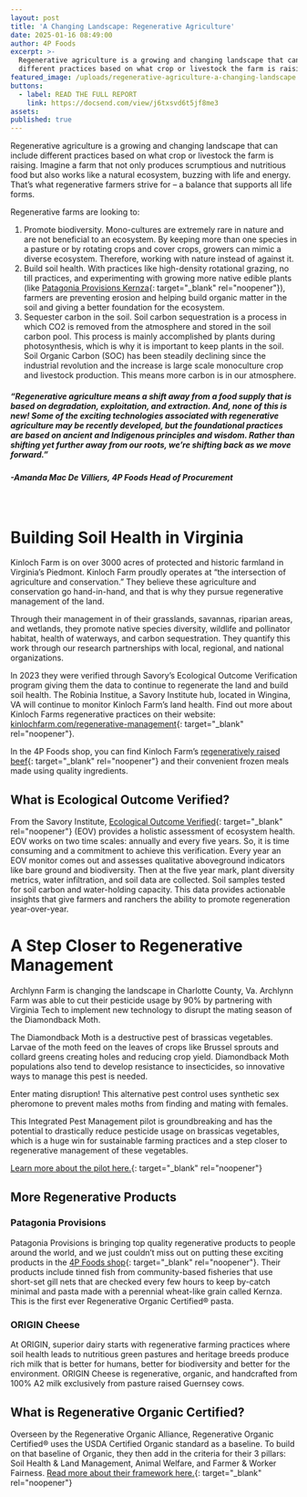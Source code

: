 ```yaml
---
layout: post
title: 'A Changing Landscape: Regenerative Agriculture'
date: 2025-01-16 08:49:00
author: 4P Foods
excerpt: >-
  Regenerative agriculture is a growing and changing landscape that can include
  different practices based on what crop or livestock the farm is raising.
featured_image: /uploads/regenerative-agriculture-a-changing-landscape.png
buttons:
  - label: READ THE FULL REPORT
    link: https://docsend.com/view/j6txsvd6t5jf8me3
assets:
published: true
---
```

<div class="editable"></div>

Regenerative agriculture is a growing and changing landscape that can include different practices based on what crop or livestock the farm is raising. Imagine a farm that not only produces scrumptious and nutritious food but also works like a natural ecosystem, buzzing with life and energy. That’s what regenerative farmers strive for – a balance that supports all life forms.

Regenerative farms are looking to:

1. Promote biodiversity. Mono-cultures are extremely rare in nature and are not beneficial to an ecosystem. By keeping more than one species in a pasture or by rotating crops and cover crops, growers can mimic a diverse ecosystem. Therefore, working with nature instead of against it.
2. Build soil health. With practices like high-density rotational grazing, no till practices, and experimenting with growing more native edible plants (like [Patagonia Provisions Kernza](https://shop.4pfoods.com/product/kernza-fusilli-pasta-14oz){: target="_blank" rel="noopener"}), farmers are preventing erosion and helping build organic matter in the soil and giving a better foundation for the ecosystem.
3. Sequester carbon in the soil. Soil carbon sequestration is a process in which CO2 is removed from the atmosphere and stored in the soil carbon pool. This process is mainly accomplished by plants during photosynthesis, which is why it is important to keep plants in the soil. Soil Organic Carbon (SOC) has been steadily declining since the industrial revolution and the increase is large scale monoculture crop and livestock production. This means more carbon is in our atmosphere.

##### “Regenerative agriculture means a shift away from a food supply that is based on degradation, exploitation, and extraction. And, none of this is new! Some of the exciting technologies associated with regenerative agriculture may be recently developed, but the foundational practices are based on ancient and Indigenous principles and wisdom. Rather than shifting yet further away from our roots, we’re shifting back as we move forward.”

##### \-Amanda Mac De Villiers, 4P Foods Head of Procurement

&nbsp;

# Building Soil Health in Virginia

Kinloch Farm is on over 3000 acres of protected and historic farmland in Virginia’s Piedmont. Kinloch Farm proudly operates at “the intersection of agriculture and conservation.” They believe these agriculture and conservation go hand-in-hand, and that is why they pursue regenerative management of the land.

Through their management in of their grasslands, savannas, riparian areas, and wetlands, they promote native species diversity, wildlife and pollinator habitat, health of waterways, and carbon sequestration. They quantify this work through our research partnerships with local, regional, and national organizations.

In 2023 they were verified through Savory’s Ecological Outcome Verification program giving them the data to continue to regenerate the land and build soil health. The Robinia Institue, a Savory Institute hub, located in Wingina, VA will continue to monitor Kinloch Farm’s land health. Find out more about Kinloch Farms regenerative practices on their website: [kinlochfarm.com/regenerative-management](https://kinlochfarm.com/regenerative-management/){: target="_blank" rel="noopener"}.

In the 4P Foods shop, you can find Kinloch Farm’s [regeneratively raised beef](https://shop.4pfoods.com/summary.php?go=products&amp;search_substring=kinloch){: target="_blank" rel="noopener"} and their convenient frozen meals made using quality ingredients.

## What is Ecological Outcome Verified?

From the Savory Institute, [Ecological Outcome Verified](https://savory.global/eov/){: target="_blank" rel="noopener"} (EOV) provides a holistic assessment of ecosystem health. EOV works on two time scales: annually and every five years. So, it is time consuming and a commitment to achieve this verification. Every year an EOV monitor comes out and assesses qualitative aboveground indicators like bare ground and biodiversity. Then at the five year mark, plant diversity metrics, water infiltration, and soil data are collected. Soil samples tested for soil carbon and water-holding capacity. This data provides actionable insights that give farmers and ranchers the ability to promote regeneration year-over-year.

# A Step Closer to Regenerative Management

Archlynn Farm is changing the landscape in Charlotte County, Va. Archlynn Farm was able to cut their pesticide usage by 90% by partnering with Virginia Tech to implement new technology to disrupt the mating season of the Diamondback Moth.

The Diamondback Moth is a destructive pest of brassicas vegetables. Larvae of the moth feed on the leaves of crops like Brussel sprouts and collard greens creating holes and reducing crop yield. Diamondback Moth populations also tend to develop resistance to insecticides, so innovative ways to manage this pest is needed.

Enter mating disruption! This alternative pest control uses synthetic sex pheromone to prevent males moths from finding and mating with females.

This Integrated Pest Management pilot is groundbreaking and has the potential to drastically reduce pesticide usage on brassicas vegetables, which is a huge win for sustainable farming practices and a step closer to regenerative management of these vegetables.

[Learn more about the pilot here.](https://www.pubs.ext.vt.edu/content/dam/pubs_ext_vt_edu/ENTO/ento-571/ENTO-571.pdf){: target="_blank" rel="noopener"}

## More Regenerative Products

### Patagonia Provisions

Patagonia Provisions is bringing top quality regenerative products to people around the world, and we just couldn’t miss out on putting these exciting products in the [4P Foods shop](https://shop.4pfoods.com/summary.php?go=products&amp;search_substring=patagonia){: target="_blank" rel="noopener"}. Their products include tinned fish from community-based fisheries that use short-set gill nets that are checked every few hours to keep by-catch minimal and pasta made with a perennial wheat-like grain called Kernza. This is the first ever Regenerative Organic Certified® pasta.

### ORIGIN Cheese

At ORIGIN, superior dairy starts with regenerative farming practices where soil health leads to nutritious green pastures and heritage breeds produce rich milk that is better for humans, better for biodiversity and better for the environment. ORIGIN Cheese is regenerative, organic, and handcrafted from 100% A2 milk exclusively from pasture raised Guernsey cows.

## What is Regenerative Organic Certified?

Overseen by the Regenerative Organic Alliance, Regenerative Organic Certified® uses the USDA Certified Organic standard as a baseline. To build on that baseline of Organic, they then add in the criteria for their 3 pillars: Soil Health & Land Management, Animal Welfare, and Farmer & Worker Fairness. [Read more about their framework here.](https://regenorganic.org/wp-content/uploads/2023/03/Regenerative-Organic-Certified-Framework.pdf){: target="_blank" rel="noopener"}